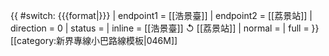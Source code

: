 {{ #switch: {{{format|}}}
  | endpoint1 = [[浩景臺]]
  | endpoint2 = [[荔景站]]
  | direction = 0
  | status =
  | inline = [[浩景臺]] ↺ [[荔景站]]
  | normal =
  | full =
}}<noinclude>[[category:新界專線小巴路線模板|046M]]</noinclude>